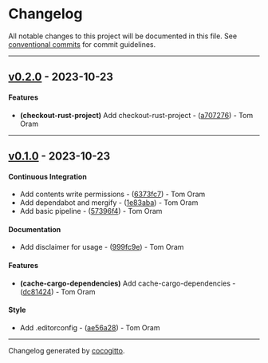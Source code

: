 # Changelog
All notable changes to this project will be documented in this file. See [conventional commits](https://www.conventionalcommits.org/) for commit guidelines.

- - -
## [v0.2.0](https://github.com/tomphp/github-actions/compare/v0.1.0..v0.2.0) - 2023-10-23
#### Features
- **(checkout-rust-project)** Add checkout-rust-project - ([a707276](https://github.com/tomphp/github-actions/commit/a707276d6f5249ab8e95164fe525263c8bcf36f5)) - Tom Oram

- - -

## [v0.1.0](https://github.com/tomphp/github-actions/compare/28d9d0aebb426d0c8a21bc3e3e4904ffadb7ef50..v0.1.0) - 2023-10-23
#### Continuous Integration
- Add contents write permissions - ([6373fc7](https://github.com/tomphp/github-actions/commit/6373fc71d731f64eba8bd80ff5dc0f102d889d55)) - Tom Oram
- Add dependabot and mergify - ([1e83aba](https://github.com/tomphp/github-actions/commit/1e83aba5f88ece5fac227115033ed5e24bab6ad1)) - Tom Oram
- Add basic pipeline - ([57396f4](https://github.com/tomphp/github-actions/commit/57396f4d0a348b871817a9566b4c0adef1cd8917)) - Tom Oram
#### Documentation
- Add disclaimer for usage - ([999fc9e](https://github.com/tomphp/github-actions/commit/999fc9e6e0eba550b4efb89354262b6a6737a160)) - Tom Oram
#### Features
- **(cache-cargo-dependencies)** Add cache-cargo-dependencies - ([dc81424](https://github.com/tomphp/github-actions/commit/dc814241ecaa52ec1c4de3371e3281049cb797ab)) - Tom Oram
#### Style
- Add .editorconfig - ([ae56a28](https://github.com/tomphp/github-actions/commit/ae56a28a0eab8c76b86973dfc09f9d2d61932348)) - Tom Oram

- - -

Changelog generated by [cocogitto](https://github.com/cocogitto/cocogitto).